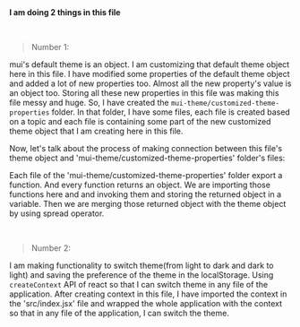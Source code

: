 &nbsp;

**I am doing 2 things in this file**

&nbsp;

>Number 1:

mui's default theme is an object. I am customizing that default theme object here in this file. I have modified some properties of the default theme object and added a lot of new properties too. Almost all the new property's value is an object too. Storing all these new properties in this file was making this file messy and huge. So, I have created the `mui-theme/customized-theme-properties` folder. In that folder, I have some files, each file is created based on a topic and each file is containing some part of the new customized theme object that I am creating here in this file. 

Now, let's talk about the process of making connection between this file's theme object and 'mui-theme/customized-theme-properties' folder's files:

Each file of the 'mui-theme/customized-theme-properties' folder export a function. And every function returns an object. We are importing those functions here and and invoking them and storing the returned object in a variable. Then we are merging those returned object with the theme object by using spread operator. 


&nbsp;
> Number 2:

I am making functionality to switch theme(from light to dark and dark to light) and saving the preference of the theme in the localStorage. Using `createContext` API of react so that I can switch theme in any file of the application. After creating context in this file, I have imported the context in the 'src/index.jsx' file and wrapped the whole application with the context so that in any file of the application, I can switch the theme. 
